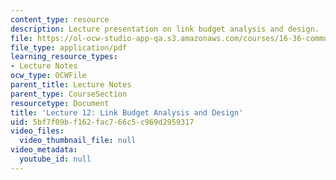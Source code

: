 ```yaml
---
content_type: resource
description: Lecture presentation on link budget analysis and design.
file: https://ol-ocw-studio-app-qa.s3.amazonaws.com/courses/16-36-communication-systems-engineering-spring-2009/5bf7f09bf162fac766c5c969d2959317_MIT16_36s09_lec12.pdf
file_type: application/pdf
learning_resource_types:
- Lecture Notes
ocw_type: OCWFile
parent_title: Lecture Notes
parent_type: CourseSection
resourcetype: Document
title: 'Lecture 12: Link Budget Analysis and Design'
uid: 5bf7f09b-f162-fac7-66c5-c969d2959317
video_files:
  video_thumbnail_file: null
video_metadata:
  youtube_id: null
---
```

